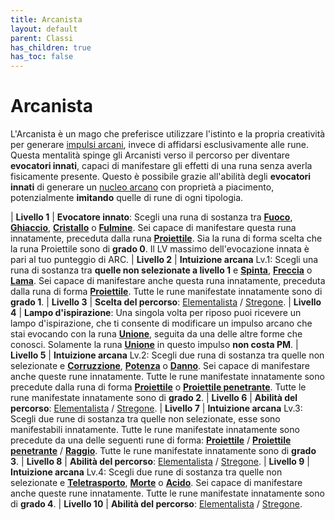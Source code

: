 ```yaml
---
title: Arcanista
layout: default
parent: Classi
has_children: true
has_toc: false
---
```


# **Arcanista**

L'Arcanista è un mago che preferisce utilizzare l'istinto e la propria creatività per generare [impulsi arcani](/runes/mana-pulse), invece di affidarsi esclusivamente alle rune. Questa mentalità spinge gli Arcanisti verso il percorso per diventare **evocatori innati**, capaci di manifestare gli effetti di una runa senza averla fisicamente presente. Questo è possibile grazie all'abilità degli **evocatori innati** di generare un [nucleo arcano](/runes/arcane-core) con proprietà a piacimento, potenzialmente **imitando** quelle di rune di ogni tipologia.

| **Livello 1**  | **Evocatore innato**: Scegli una runa di sostanza tra [**Fuoco**][fo], [**Ghiaccio**][gh], [**Cristallo**][cr] o [**Fulmine**][fu]. Sei capace di manifestare questa runa innatamente, preceduta dalla runa [**Proiettile**][pr]. Sia la runa di forma scelta che la runa Proiettile sono di **grado 0**. Il LV massimo dell'evocazione innata è pari al tuo punteggio di ARC.
| **Livello 2**  | **Intuizione arcana** Lv.1: Scegli una runa di sostanza tra **quelle non selezionate a livello 1** e [**Spinta**](/runes/substance/push/), [**Freccia**](/runes/substance/pierce/) o [**Lama**](/runes/substance/sever/). Sei capace di manifestare anche questa runa innatamente, preceduta dalla runa di forma [**Proiettile**][pr]. Tutte le rune manifestate innatamente sono di **grado 1**.
| **Livello 3**  | **Scelta del percorso**: [Elementalista][elem] / [Stregone][sorc].
| **Livello 4**  | **Lampo d'ispirazione**: Una singola volta per riposo puoi ricevere un lampo d'ispirazione, che ti consente di modificare un impulso arcano che stai evocando con la runa [**Unione**](/runes/control/join/), seguita da una delle altre forme che conosci. Solamente la runa [**Unione**](/runes/control/join/) in questo impulso **non costa PM**.
| **Livello 5**  | **Intuizione arcana** Lv.2: Scegli due runa di sostanza tra quelle non selezionate e [**Corruzzione**](/runes/substance/corruption/), [**Potenza**](/runes/substance/empower/) o [**Danno**](/runes/substance/damage/). Sei capace di manifestare anche queste rune innatamente. Tutte le rune manifestate innatamente sono precedute dalla runa di forma [**Proiettile**][pr] o [**Proiettile penetrante**][ppr]. Tutte le rune manifestate innatamente sono di **grado 2**.
| **Livello 6**  | **Abilità del percorso**: [Elementalista][elem] / [Stregone][sorc].
| **Livello 7**  | **Intuizione arcana** Lv.3: Scegli due rune di sostanza tra quelle non selezionate, esse sono manifestabili innatamente. Tutte le rune manifestate innatamente sono precedute da una delle seguenti rune di forma: [**Proiettile**][pr] / [**Proiettile penetrante**][ppr] / [**Raggio**][ra]. Tutte le rune manifestate innatamente sono di **grado 3**.
| **Livello 8**  | **Abilità del percorso**: [Elementalista][elem] / [Stregone][sorc].
| **Livello 9**  | **Intuizione arcana** Lv.4: Scegli due rune di sostanza tra quelle non selezionate e [**Teletrasporto**](/runes/substance/teleport/), [**Morte**](/runes/substance/death/) o [**Acido**](/runes/substance/acid). Sei capace di manifestare anche queste rune innatamente. Tutte le rune manifestate innatamente sono di **grado 4**.
| **Livello 10** | **Abilità del percorso**: [Elementalista][elem] / [Stregone][sorc].

[elem]: ./elementalist
[sorc]: ./sorcerer
[fo]: /runes/substance/burn/
[gh]: /runes/substance/frost/
[cr]: /runes/substance/crystalize/
[fu]: /runes/substance/shock/
[pr]: /runes/shape/projectile/
[ppr]: /runes/shape/piercing-projectile/
[ra]: /runes/shape/ray/